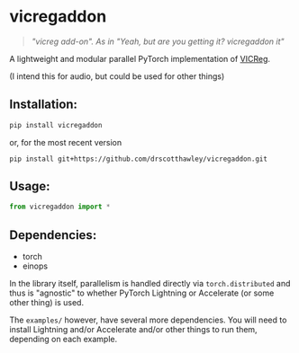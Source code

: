 # vicregaddon

> *"vicreg add-on".  As in "Yeah, but are you getting it? vicregaddon it"*

A lightweight and modular parallel PyTorch implementation of [VICReg](https://github.com/facebookresearch/vicreg). 

(I intend this for audio, but could be used for other things)

## Installation: 

```bash
pip install vicregaddon
```
or, for the most recent version
```
pip install git+https://github.com/drscotthawley/vicregaddon.git
```


## Usage:
```python
from vicregaddon import *
```

## Dependencies: 

- torch
- einops

In the library itself, parallelism is handled directly via `torch.distributed` and thus is "agnostic" to whether PyTorch Lightning or Accelerate (or some other thing) is used.

The `examples/` however, have several more dependencies. You will need to install Lightning and/or Accelerate and/or other things to run them, depending on each example.
